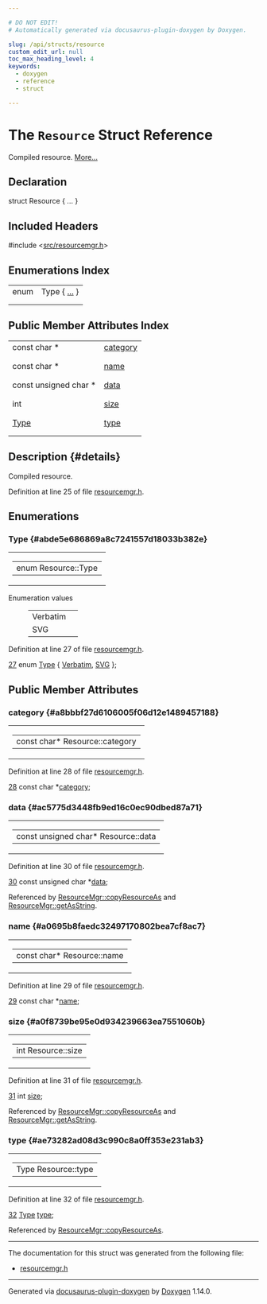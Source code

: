 ```yaml
---

# DO NOT EDIT!
# Automatically generated via docusaurus-plugin-doxygen by Doxygen.

slug: /api/structs/resource
custom_edit_url: null
toc_max_heading_level: 4
keywords:
  - doxygen
  - reference
  - struct

---
```


<div class="doxyPage">

# The `Resource` Struct Reference

<p>Compiled resource. <a href="#details">More...</a></p>

## Declaration

<div class="doxyDeclaration">
struct Resource { ... }
</div>

## Included Headers

<div class="doxyIncludesList">#include &lt;<a href="/web-doxygen/docs/api/files/src/resourcemgr-h">src/resourcemgr.h</a>&gt;
</div>

## Enumerations Index

<table class="doxyMembersIndex">

<tr class="doxyMemberIndexItem">
<td class="doxyMemberIndexItemType" align="left" valign="top">enum</td>
<td class="doxyMemberIndexItemName" align="left" valign="top">Type { <a href="#abde5e686869a8c7241557d18033b382e">...</a> }</td>
</tr>
<tr class="doxyMemberIndexDescription">
<td class="doxyMemberIndexDescriptionLeft"></td>
<td class="doxyMemberIndexDescriptionRight">
</td>
</tr>
<tr class="doxyMemberIndexSeparator">
<td class="doxyMemberIndexSeparator" colspan="2"></td>
</tr>

</table>

## Public Member Attributes Index

<table class="doxyMembersIndex">

<tr class="doxyMemberIndexItem">
<td class="doxyMemberIndexItemType" align="left" valign="top">const char *</td>
<td class="doxyMemberIndexItemName" align="left" valign="top"><a href="#a8bbbf27d6106005f06d12e1489457188">category</a></td>
</tr>
<tr class="doxyMemberIndexDescription">
<td class="doxyMemberIndexDescriptionLeft"></td>
<td class="doxyMemberIndexDescriptionRight">
</td>
</tr>
<tr class="doxyMemberIndexSeparator">
<td class="doxyMemberIndexSeparator" colspan="2"></td>
</tr>

<tr class="doxyMemberIndexItem">
<td class="doxyMemberIndexItemType" align="left" valign="top">const char *</td>
<td class="doxyMemberIndexItemName" align="left" valign="top"><a href="#a0695b8faedc32497170802bea7cf8ac7">name</a></td>
</tr>
<tr class="doxyMemberIndexDescription">
<td class="doxyMemberIndexDescriptionLeft"></td>
<td class="doxyMemberIndexDescriptionRight">
</td>
</tr>
<tr class="doxyMemberIndexSeparator">
<td class="doxyMemberIndexSeparator" colspan="2"></td>
</tr>

<tr class="doxyMemberIndexItem">
<td class="doxyMemberIndexItemType" align="left" valign="top">const unsigned char *</td>
<td class="doxyMemberIndexItemName" align="left" valign="top"><a href="#ac5775d3448fb9ed16c0ec90dbed87a71">data</a></td>
</tr>
<tr class="doxyMemberIndexDescription">
<td class="doxyMemberIndexDescriptionLeft"></td>
<td class="doxyMemberIndexDescriptionRight">
</td>
</tr>
<tr class="doxyMemberIndexSeparator">
<td class="doxyMemberIndexSeparator" colspan="2"></td>
</tr>

<tr class="doxyMemberIndexItem">
<td class="doxyMemberIndexItemType" align="left" valign="top">int</td>
<td class="doxyMemberIndexItemName" align="left" valign="top"><a href="#a0f8739be95e0d934239663ea7551060b">size</a></td>
</tr>
<tr class="doxyMemberIndexDescription">
<td class="doxyMemberIndexDescriptionLeft"></td>
<td class="doxyMemberIndexDescriptionRight">
</td>
</tr>
<tr class="doxyMemberIndexSeparator">
<td class="doxyMemberIndexSeparator" colspan="2"></td>
</tr>

<tr class="doxyMemberIndexItem">
<td class="doxyMemberIndexItemType" align="left" valign="top"><a href="#abde5e686869a8c7241557d18033b382e">Type</a></td>
<td class="doxyMemberIndexItemName" align="left" valign="top"><a href="#ae73282ad08d3c990c8a0ff353e231ab3">type</a></td>
</tr>
<tr class="doxyMemberIndexDescription">
<td class="doxyMemberIndexDescriptionLeft"></td>
<td class="doxyMemberIndexDescriptionRight">
</td>
</tr>
<tr class="doxyMemberIndexSeparator">
<td class="doxyMemberIndexSeparator" colspan="2"></td>
</tr>

</table>

## Description {#details}

<p>Compiled resource.</p>

<p>Definition at line 25 of file <a href="/web-doxygen/docs/api/files/src/resourcemgr-h">resourcemgr.h</a>.</p>


<div class="doxySectionDef">

## Enumerations

### Type {#abde5e686869a8c7241557d18033b382e}

<div class="doxyMemberItem">
<div class="doxyMemberProto">
<table class="doxyMemberLabels">
<tr class="doxyMemberLabels">
<td class="doxyMemberLabelsLeft">
<table class="doxyMemberName">
<tr>
<td class="doxyMemberName">enum Resource::Type </td>
</tr>
</table>
</td>
</tr>
</table>
</div>
<div class="doxyMemberDoc">


<dl class="doxyEnumList">
<dt class="doxyEnumTableTitle">Enumeration values</dt>
<dd>
<table class="doxyEnumTable">

<tr class="doxyEnumItem">
<td class="doxyEnumItemName">Verbatim<a id="abde5e686869a8c7241557d18033b382eaf197aa4cab57b5ab94f906de74015e27"></a></td>
<td class="doxyEnumItemDescription"></td>
</tr>

<tr class="doxyEnumItem">
<td class="doxyEnumItemName">SVG<a id="abde5e686869a8c7241557d18033b382eabb7175dffd36169ed5e9dedf6e508bdf"></a></td>
<td class="doxyEnumItemDescription"></td>
</tr>

</table>
</dd>
</dl>

<p>Definition at line 27 of file <a href="/web-doxygen/docs/api/files/src/resourcemgr-h">resourcemgr.h</a>.</p>


<div class="doxyProgramListing">

<div class="doxyCodeLine"><span class="doxyLineNumber"><a href="#abde5e686869a8c7241557d18033b382eabb7175dffd36169ed5e9dedf6e508bdf">27</a></span><span class="doxyLineContent"><span class="doxyHighlight">  </span><span class="doxyHighlightKeyword">enum</span><span class="doxyHighlight"> <a href="#abde5e686869a8c7241557d18033b382e">Type</a> { <a href="#abde5e686869a8c7241557d18033b382eaf197aa4cab57b5ab94f906de74015e27">Verbatim</a>, <a href="#abde5e686869a8c7241557d18033b382eabb7175dffd36169ed5e9dedf6e508bdf">SVG</a> };</span></span></div>

</div>

</div>
</div>

</div>

<div class="doxySectionDef">

## Public Member Attributes

### category {#a8bbbf27d6106005f06d12e1489457188}

<div class="doxyMemberItem">
<div class="doxyMemberProto">
<table class="doxyMemberLabels">
<tr class="doxyMemberLabels">
<td class="doxyMemberLabelsLeft">
<table class="doxyMemberName">
<tr>
<td class="doxyMemberName">const char* Resource::category</td>
</tr>
</table>
</td>
</tr>
</table>
</div>
<div class="doxyMemberDoc">



<p>Definition at line 28 of file <a href="/web-doxygen/docs/api/files/src/resourcemgr-h">resourcemgr.h</a>.</p>


<div class="doxyProgramListing">

<div class="doxyCodeLine"><span class="doxyLineNumber"><a href="#a8bbbf27d6106005f06d12e1489457188">28</a></span><span class="doxyLineContent"><span class="doxyHighlight">  </span><span class="doxyHighlightKeyword">const</span><span class="doxyHighlight"> </span><span class="doxyHighlightKeywordType">char</span><span class="doxyHighlight"> *<a href="#a8bbbf27d6106005f06d12e1489457188">category</a>;</span></span></div>

</div>

</div>
</div>

### data {#ac5775d3448fb9ed16c0ec90dbed87a71}

<div class="doxyMemberItem">
<div class="doxyMemberProto">
<table class="doxyMemberLabels">
<tr class="doxyMemberLabels">
<td class="doxyMemberLabelsLeft">
<table class="doxyMemberName">
<tr>
<td class="doxyMemberName">const unsigned char* Resource::data</td>
</tr>
</table>
</td>
</tr>
</table>
</div>
<div class="doxyMemberDoc">



<p>Definition at line 30 of file <a href="/web-doxygen/docs/api/files/src/resourcemgr-h">resourcemgr.h</a>.</p>


<div class="doxyProgramListing">

<div class="doxyCodeLine"><span class="doxyLineNumber"><a href="#ac5775d3448fb9ed16c0ec90dbed87a71">30</a></span><span class="doxyLineContent"><span class="doxyHighlight">  </span><span class="doxyHighlightKeyword">const</span><span class="doxyHighlight"> </span><span class="doxyHighlightKeywordType">unsigned</span><span class="doxyHighlight"> </span><span class="doxyHighlightKeywordType">char</span><span class="doxyHighlight"> *<a href="#ac5775d3448fb9ed16c0ec90dbed87a71">data</a>;</span></span></div>

</div>


<p>Referenced by <a href="/web-doxygen/docs/api/classes/resourcemgr/#ad396917a059d354b1ff240b9af3a006c">ResourceMgr::copyResourceAs</a> and <a href="/web-doxygen/docs/api/classes/resourcemgr/#aa60ef164e79a11cfa31de29221db11aa">ResourceMgr::getAsString</a>.</p>

</div>
</div>

### name {#a0695b8faedc32497170802bea7cf8ac7}

<div class="doxyMemberItem">
<div class="doxyMemberProto">
<table class="doxyMemberLabels">
<tr class="doxyMemberLabels">
<td class="doxyMemberLabelsLeft">
<table class="doxyMemberName">
<tr>
<td class="doxyMemberName">const char* Resource::name</td>
</tr>
</table>
</td>
</tr>
</table>
</div>
<div class="doxyMemberDoc">



<p>Definition at line 29 of file <a href="/web-doxygen/docs/api/files/src/resourcemgr-h">resourcemgr.h</a>.</p>


<div class="doxyProgramListing">

<div class="doxyCodeLine"><span class="doxyLineNumber"><a href="#a0695b8faedc32497170802bea7cf8ac7">29</a></span><span class="doxyLineContent"><span class="doxyHighlight">  </span><span class="doxyHighlightKeyword">const</span><span class="doxyHighlight"> </span><span class="doxyHighlightKeywordType">char</span><span class="doxyHighlight"> *<a href="#a0695b8faedc32497170802bea7cf8ac7">name</a>;</span></span></div>

</div>

</div>
</div>

### size {#a0f8739be95e0d934239663ea7551060b}

<div class="doxyMemberItem">
<div class="doxyMemberProto">
<table class="doxyMemberLabels">
<tr class="doxyMemberLabels">
<td class="doxyMemberLabelsLeft">
<table class="doxyMemberName">
<tr>
<td class="doxyMemberName">int Resource::size</td>
</tr>
</table>
</td>
</tr>
</table>
</div>
<div class="doxyMemberDoc">



<p>Definition at line 31 of file <a href="/web-doxygen/docs/api/files/src/resourcemgr-h">resourcemgr.h</a>.</p>


<div class="doxyProgramListing">

<div class="doxyCodeLine"><span class="doxyLineNumber"><a href="#a0f8739be95e0d934239663ea7551060b">31</a></span><span class="doxyLineContent"><span class="doxyHighlight">  </span><span class="doxyHighlightKeywordType">int</span><span class="doxyHighlight"> <a href="#a0f8739be95e0d934239663ea7551060b">size</a>;</span></span></div>

</div>


<p>Referenced by <a href="/web-doxygen/docs/api/classes/resourcemgr/#ad396917a059d354b1ff240b9af3a006c">ResourceMgr::copyResourceAs</a> and <a href="/web-doxygen/docs/api/classes/resourcemgr/#aa60ef164e79a11cfa31de29221db11aa">ResourceMgr::getAsString</a>.</p>

</div>
</div>

### type {#ae73282ad08d3c990c8a0ff353e231ab3}

<div class="doxyMemberItem">
<div class="doxyMemberProto">
<table class="doxyMemberLabels">
<tr class="doxyMemberLabels">
<td class="doxyMemberLabelsLeft">
<table class="doxyMemberName">
<tr>
<td class="doxyMemberName">Type Resource::type</td>
</tr>
</table>
</td>
</tr>
</table>
</div>
<div class="doxyMemberDoc">



<p>Definition at line 32 of file <a href="/web-doxygen/docs/api/files/src/resourcemgr-h">resourcemgr.h</a>.</p>


<div class="doxyProgramListing">

<div class="doxyCodeLine"><span class="doxyLineNumber"><a href="#ae73282ad08d3c990c8a0ff353e231ab3">32</a></span><span class="doxyLineContent"><span class="doxyHighlight">  <a href="#abde5e686869a8c7241557d18033b382e">Type</a> <a href="#ae73282ad08d3c990c8a0ff353e231ab3">type</a>;</span></span></div>

</div>


<p>Referenced by <a href="/web-doxygen/docs/api/classes/resourcemgr/#ad396917a059d354b1ff240b9af3a006c">ResourceMgr::copyResourceAs</a>.</p>

</div>
</div>

</div>

<hr/>

The documentation for this struct was generated from the following file:

<ul>
<li><a href="/web-doxygen/docs/api/files/src/resourcemgr-h">resourcemgr.h</a></li>
</ul>

<hr/>

<p class="doxyGeneratedBy">Generated via <a href="https://github.com/xpack/docusaurus-plugin-doxygen">docusaurus-plugin-doxygen</a> by <a href="https://www.doxygen.nl">Doxygen</a> 1.14.0.</p>

</div>
